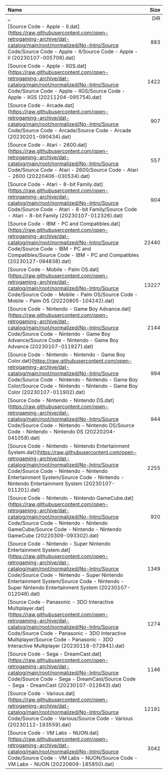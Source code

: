 |Name|Size|
|:---|---:|
|[..](../index.html)|DIR|
|[Source Code - Apple - II.dat](https://raw.githubusercontent.com/open-retrogaming-archive/dat-catalog/main/root/normalized/No-Intro/Source Code/Source Code - Apple - II/Source Code - Apple - II (20230107-005706).dat)|883|
|[Source Code - Apple - IIGS.dat](https://raw.githubusercontent.com/open-retrogaming-archive/dat-catalog/main/root/normalized/No-Intro/Source Code/Source Code - Apple - IIGS/Source Code - Apple - IIGS (20211204-095754).dat)|1422|
|[Source Code - Arcade.dat](https://raw.githubusercontent.com/open-retrogaming-archive/dat-catalog/main/root/normalized/No-Intro/Source Code/Source Code - Arcade/Source Code - Arcade (20230201-090434).dat)|907|
|[Source Code - Atari - 2600.dat](https://raw.githubusercontent.com/open-retrogaming-archive/dat-catalog/main/root/normalized/No-Intro/Source Code/Source Code - Atari - 2600/Source Code - Atari - 2600 (20220406-030534).dat)|557|
|[Source Code - Atari - 8-bit Family.dat](https://raw.githubusercontent.com/open-retrogaming-archive/dat-catalog/main/root/normalized/No-Intro/Source Code/Source Code - Atari - 8-bit Family/Source Code - Atari - 8-bit Family (20230107-012326).dat)|904|
|[Source Code - IBM - PC and Compatibles.dat](https://raw.githubusercontent.com/open-retrogaming-archive/dat-catalog/main/root/normalized/No-Intro/Source Code/Source Code - IBM - PC and Compatibles/Source Code - IBM - PC and Compatibles (20230127-094838).dat)|22440|
|[Source Code - Mobile - Palm OS.dat](https://raw.githubusercontent.com/open-retrogaming-archive/dat-catalog/main/root/normalized/No-Intro/Source Code/Source Code - Mobile - Palm OS/Source Code - Mobile - Palm OS (20220805-104242).dat)|13227|
|[Source Code - Nintendo - Game Boy Advance.dat](https://raw.githubusercontent.com/open-retrogaming-archive/dat-catalog/main/root/normalized/No-Intro/Source Code/Source Code - Nintendo - Game Boy Advance/Source Code - Nintendo - Game Boy Advance (20230107-011927).dat)|2144|
|[Source Code - Nintendo - Nintendo - Game Boy Color.dat](https://raw.githubusercontent.com/open-retrogaming-archive/dat-catalog/main/root/normalized/No-Intro/Source Code/Source Code - Nintendo - Nintendo - Game Boy Color/Source Code - Nintendo - Nintendo - Game Boy Color (20230107-011902).dat)|994|
|[Source Code - Nintendo - Nintendo DS.dat](https://raw.githubusercontent.com/open-retrogaming-archive/dat-catalog/main/root/normalized/No-Intro/Source Code/Source Code - Nintendo - Nintendo DS/Source Code - Nintendo - Nintendo DS (20220204-041058).dat)|944|
|[Source Code - Nintendo - Nintendo Entertainment System.dat](https://raw.githubusercontent.com/open-retrogaming-archive/dat-catalog/main/root/normalized/No-Intro/Source Code/Source Code - Nintendo - Nintendo Entertainment System/Source Code - Nintendo - Nintendo Entertainment System (20230107-011201).dat)|2255|
|[Source Code - Nintendo - Nintendo GameCube.dat](https://raw.githubusercontent.com/open-retrogaming-archive/dat-catalog/main/root/normalized/No-Intro/Source Code/Source Code - Nintendo - Nintendo GameCube/Source Code - Nintendo - Nintendo GameCube (20220309-093302).dat)|920|
|[Source Code - Nintendo - Super Nintendo Entertainment System.dat](https://raw.githubusercontent.com/open-retrogaming-archive/dat-catalog/main/root/normalized/No-Intro/Source Code/Source Code - Nintendo - Super Nintendo Entertainment System/Source Code - Nintendo - Super Nintendo Entertainment System (20230107-012046).dat)|1349|
|[Source Code - Panasonic - 3DO Interactive Multiplayer.dat](https://raw.githubusercontent.com/open-retrogaming-archive/dat-catalog/main/root/normalized/No-Intro/Source Code/Source Code - Panasonic - 3DO Interactive Multiplayer/Source Code - Panasonic - 3DO Interactive Multiplayer (20230118-072841).dat)|1274|
|[Source Code - Sega - DreamCast.dat](https://raw.githubusercontent.com/open-retrogaming-archive/dat-catalog/main/root/normalized/No-Intro/Source Code/Source Code - Sega - DreamCast/Source Code - Sega - DreamCast (20230107-012643).dat)|1146|
|[Source Code - Various.dat](https://raw.githubusercontent.com/open-retrogaming-archive/dat-catalog/main/root/normalized/No-Intro/Source Code/Source Code - Various/Source Code - Various (20230112-193559).dat)|12191|
|[Source Code - VM Labs - NUON.dat](https://raw.githubusercontent.com/open-retrogaming-archive/dat-catalog/main/root/normalized/No-Intro/Source Code/Source Code - VM Labs - NUON/Source Code - VM Labs - NUON (20220609-185850).dat)|3042|

